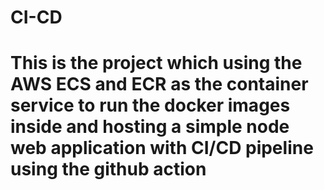 # CI-CD
# This is the project which using the AWS ECS and ECR as the container service to run the docker images inside and hosting a simple node web application with CI/CD pipeline using the github action
